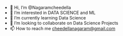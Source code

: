 - 👋 Hi, I’m @Nagaramcheedella
- 👀 I’m interested in DATA SCIENCE and ML
- 🌱 I’m currently learning Data Science
- 💞️ I’m looking to collaborate on Data Science Projects
- 📫 How to reach me cheedellanagaram@gmail.com

<!---
Nagaramcheedella/Nagaramcheedella is a ✨ special ✨ repository because its `README.md` (this file) appears on your GitHub profile.
You can click the Preview link to take a look at your changes.
--->
